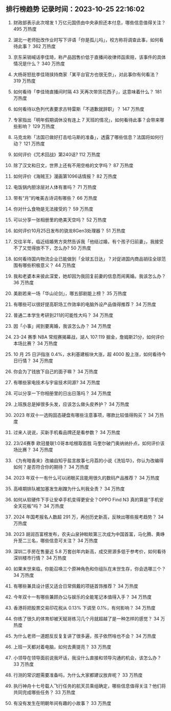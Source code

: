 
## 排行榜趋势 记录时间：2023-10-25 22:16:02
  
  1. 财政部表示此次增发 1 万亿元国债由中央承担还本付息，哪些信息值得关注？ 495 万热度
    
  2. 湖北一老师批改作业时写下评语「你是孤儿吗」，校方称将调查此事，如何看待此事？ 362 万热度
    
  3. 京东采销喊话李佳琦，称产品因售价低于直播间收律师函索赔，该事件的具体情况是什么？ 340 万热度
    
  4. 大杨哥怒批李佳琦挟持商家「某平台官方也很无奈」，对此事你有何看法？ 319 万热度
    
  5. 如何看待「李佳琦直播间时隔 43 天再次带货花西子」，这意味着什么？ 181 万热度
    
  6. 如何看待以色列代表要求古特雷斯「不道歉就辞职」？ 147 万热度
    
  7. 专家指出「明年假期调休没有连上 7 天班的情况」，如何看待此事？会带来哪些影响？ 129 万热度
    
  8. 马克龙称「法国已做好打击哈马斯的准备」，透露了哪些信息？法国将如何行动？ 121 万热度
    
  9. 如何评价《咒术回战》第240话? 112 万热度
    
  10. 除了汉文和日文，世界上还有不用空格的文字吗？ 87 万热度
    
  11. 如何评价《海贼王》漫画第1096话情报？ 82 万热度
    
  12. 电饭锅内胆涂层对人体有害吗？ 71 万热度
    
  13. 带有“月”的唯美古诗词有哪些？ 66 万热度
    
  14. 你对什么食物是无法接受的？ 59 万热度
    
  15. 可以分享一张相册里的绝美天空吗？ 52 万热度
    
  16. 如何评价10月25日发布的骁龙8Gen3处理器？ 51 万热度
    
  17. 交往半年，临近结婚男方突然告诉我「他结过婚，有个孩子归前妻」，我接受不了又觉得放不下，怎么办? 50 万热度
    
  18. 如何看待国内物流企业已能做到「全球五日达」？对促进国内商品销往全球范围有哪些积极意义？ 44 万热度
    
  19. 我和老婆本来彼此深爱，她却因为我回复前妻的信息而闹离婚。我该怎么办？ 36 万热度
    
  20. 美剧若来一场「华山论剑」，哪五部剧能上榜？ 35 万热度
    
  21. 有哪些可以很好提高职场工作效率的电脑外设产品值得推荐？ 34 万热度
    
  22. 普通二本学生考研到211的可能性大吗？ 34 万热度
    
  23. 因「小事」闹到要离婚，我该怎么办？ 34 万热度
    
  24. 23-24 赛季 NBA 常规赛揭幕战，湖人 107:119 掘金，詹姆斯21分，如何评价本场比赛？ 34 万热度
    
  25. 10 月 25 日沪指涨 0.4%，水利基建板块大涨，超 4000 股上涨，如何看待今日行情？ 34 万热度
    
  26. 你会为了钱放下自己的面子嘛？ 34 万热度
    
  27. 有哪些家电技术与宇宙技术同源? 34 万热度
    
  28. 可以分享一下你相册里的日出日落吗？ 34 万热度
    
  29. 上班族总是掉很多头发，应该怎么做头皮养护？ 34 万热度
    
  30. 2023 年双十一选购固态硬盘有哪些注意事项，哪款比较值得购买？ 34 万热度
    
  31. 过来人说说，买新手机看品牌还是看参数？ 34 万热度
    
  32. 23/24赛季 欧冠曼联1:0哥本哈根取首胜 马奎尔破门奥纳纳扑点，如何评价该场比赛？ 34 万热度
    
  33. 《为有暗香来》改编自知乎盐言故事七月荔的小说《洗铅华》，你认为改编得如何？是否符合你的期待？ 34 万热度
    
  34. 2023 年双十一有什么可以闭眼买且能用很久的数码产品推荐？ 34 万热度
    
  35. 高峰期排队被加塞发生剐蹭为什么判我全责？ 34 万热度
    
  36. 如何从软硬件下手让安卓手机变得更安全？OPPO Find N3 真的算是“手机安全天花板”吗？ 34 万热度
    
  37. 2024 年国考报名人数超 291 万，再创历史新高，反映出哪些报考趋势？ 34 万热度
    
  38. 2023 胡润百富榜发布，农夫山泉钟睒睒第三次成为中国首富，马化腾、黄峥升至二三名，哪些信息可关注？ 34 万热度
    
  39. 深圳二手房在售量近 5.8 万套创年内新高，成交房源多低于参考价，如何看待深圳楼市行情？ 34 万热度
    
  40. 如果末世来临，你能召唤三个原神角色和你组队在末世生存，你会选哪三个？ 34 万热度
    
  41. 有哪些兼具设计感又适合日常佩戴的项链首饰推荐？ 34 万热度
    
  42. 今年双十一有哪些兼顾办公与娱乐的全能笔记本值得入手？ 34 万热度
    
  43. 香港将把股票交易印花税从 0.13% 下调至 0.1%，有何影响？ 34 万热度
    
  44. 你练了很久的体育却被天赋哥练习几个月就超越了是一种怎样的感觉？ 34 万热度
    
  45. 为什么老师一道题反反复复讲了很多遍，孩子依然啥也不会？ 34 万热度
    
  46. 上班一天都对着电脑，如何去黄提亮？ 33 万热度
    
  47. 小领导在领导面前说我坏话，我没什么直接和领导沟通的机会，该怎么办？ 33 万热度
    
  48. 行测的常识题需要准备吗，为什么大家都建议放弃呢？ 33 万热度
    
  49. 执行神舟十七号载人飞行任务的航天员乘组确定，哪些信息值得关注？他们将共同完成哪些任务？ 33 万热度
    
  50. 有没有发生在明朝年间有趣的小故事？ 33 万热度
    